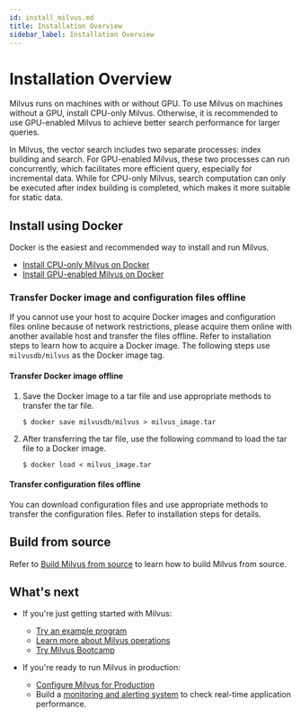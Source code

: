 ```yaml
---
id: install_milvus.md
title: Installation Overview
sidebar_label: Installation Overview
---
```


# Installation Overview

Milvus runs on machines with or without GPU. To use Milvus on machines without a GPU, install CPU-only Milvus. Otherwise, it is recommended to use GPU-enabled Milvus to achieve better search performance for larger queries.

In Milvus, the vector search includes two separate processes: index building and search. For GPU-enabled Milvus, these two processes can run concurrently, which facilitates more efficient query, especially for incremental data. While for CPU-only Milvus, search computation can only be executed after index building is completed, which makes it more suitable for static data.

## Install using Docker

Docker is the easiest and recommended way to install and run Milvus.

- [Install CPU-only Milvus on Docker](cpu_milvus_docker.md)
- [Install GPU-enabled Milvus on Docker](gpu_milvus_docker.md)

### Transfer Docker image and configuration files offline

If you cannot use your host to acquire Docker images and configuration files online because of network restrictions, please acquire them online with another available host and transfer the files offline. Refer to installation steps to learn how to acquire a Docker image. The following steps use `milvusdb/milvus` as the Docker image tag.

#### Transfer Docker image offline

  1. Save the Docker image to a tar file and use appropriate methods to transfer the tar file.

      ```shell
      $ docker save milvusdb/milvus > milvus_image.tar
      ```

  2. After transferring the tar file, use the following command to load the tar file to a Docker image.  

      ```shell
      $ docker load < milvus_image.tar
      ```
  
#### Transfer configuration files offline

  You can download configuration files and use appropriate methods to transfer the configuration files. Refer to installation steps for details.


## Build from source

Refer to [Build Milvus from source](https://github.com/milvus-io/milvus/blob/master/INSTALL.md) to learn how to build Milvus from source.


## What's next

- If you're just getting started with Milvus:

  - [Try an example program](../example_code.md)
  - [Learn more about Milvus operations](../../milvus_operation.md)
  - [Try Milvus Bootcamp](https://github.com/milvus-io/bootcamp)
  
- If you're ready to run Milvus in production:

  - [Configure Milvus for Production](../../../reference/performance_tuning.md)
  - Build a [monitoring and alerting system](../../monitor.md) to check real-time application performance.

